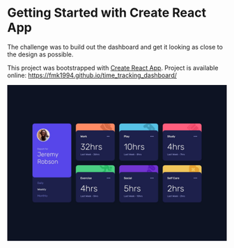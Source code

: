 # Getting Started with Create React App

The challenge was to build out the dashboard and get it looking as close to the design as possible.

This project was bootstrapped with [Create React App](https://github.com/facebook/create-react-app).
Project is available online: https://fmk1994.github.io/time_tracking_dashboard/

![Design preview for the Time tracking dashboard coding challenge](./design/desktop-design.jpg)
